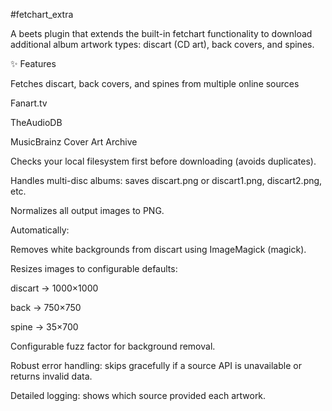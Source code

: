 #fetchart_extra

A beets
 plugin that extends the built-in fetchart functionality to download additional album artwork types: discart (CD art), back covers, and spines.

✨ Features

Fetches discart, back covers, and spines from multiple online sources

Fanart.tv

TheAudioDB

MusicBrainz Cover Art Archive

Checks your local filesystem first before downloading (avoids duplicates).

Handles multi-disc albums: saves discart.png or discart1.png, discart2.png, etc.

Normalizes all output images to PNG.

Automatically:

Removes white backgrounds from discart using ImageMagick (magick).

Resizes images to configurable defaults:

discart → 1000×1000

back → 750×750

spine → 35×700

Configurable fuzz factor for background removal.

Robust error handling: skips gracefully if a source API is unavailable or returns invalid data.

Detailed logging: shows which source provided each artwork.
